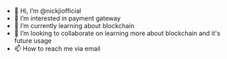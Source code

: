 - 👋 Hi, I’m @nickjiofficial
- 👀 I’m interested in payment gateway
- 🌱 I’m currently learning about blockchain
- 💞️ I’m looking to collaborate on learning more about blockchain and it's future usage
- 📫 How to reach me via email

<!---
nickjiofficial/nickjiofficial is a ✨ special ✨ repository because its `README.md` (this file) appears on your GitHub profile.
You can click the Preview link to take a look at your changes.
--->
